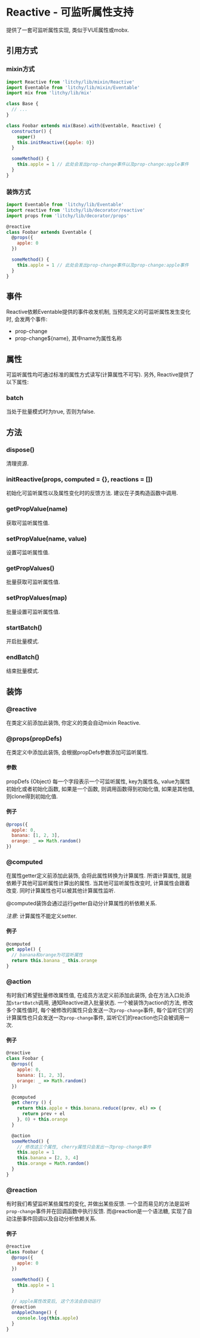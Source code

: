 # Reactive - 可监听属性支持

提供了一套可监听属性实现, 类似于VUE属性或mobx. 

## 引用方式

### mixin方式

``` js
import Reactive from 'litchy/lib/mixin/Reactive'
import Eventable from 'litchy/lib/mixin/Eventable'
import mix from 'litchy/lib/mix'

class Base {
  // ...
}

class Foobar extends mix(Base).with(Eventable, Reactive) {
  constructor() {
    super()
    this.initReactive({apple: 0})
  }

  someMethod() {
    this.apple = 1 // 此处会发出prop-change事件以及prop-change:apple事件
  }
}
```

### 装饰方式

``` js
import Eventable from 'litchy/lib/Eventable'
import reactive from 'litchy/lib/decorator/reactive'
import props from 'litchy/lib/decorator/props'

@reactive
class Foobar extends Eventable {
  @props({
    apple: 0
  })

  someMethod() {
    this.apple = 1 // 此处会发出prop-change事件以及prop-change:apple事件
  }
}
```

## 事件

Reactive依赖Eventable提供的事件收发机制, 当预先定义的可监听属性发生变化时, 会发两个事件: 
* prop-change
* prop-change${name}, 其中name为属性名称

## 属性

可监听属性均可通过标准的属性方式读写(计算属性不可写). 另外, Reactive提供了以下属性: 

### batch

当处于批量模式时为true, 否则为false. 

## 方法

### dispose()

清理资源.

### initReactive(props, computed = {}, reactions = [])

初始化可监听属性以及属性变化时的反馈方法. 建议在子类构造函数中调用.

### getPropValue(name)

获取可监听属性值.

### setPropValue(name, value)

设置可监听属性值.

### getPropValues()

批量获取可监听属性值.

### setPropValues(map)

批量设置可监听属性值.

### startBatch()

开启批量模式.

### endBatch()

结束批量模式.

## 装饰

### @reactive

在类定义前添加此装饰, 你定义的类会自动mixin Reactive.

### @props(propDefs)

在类定义中添加此装饰, 会根据propDefs参数添加可监听属性. 

#### 参数

propDefs {Object} 每一个字段表示一个可监听属性, key为属性名, value为属性初始化或者初始化函数, 如果是一个函数, 则调用函数得到初始化值, 如果是其他值, 则clone得到初始化值. 

#### 例子

``` js
@props({
  apple: 0,
  banana: [1, 2, 3],
  orange: _ => Math.random()
})
```

### @computed

在属性getter定义前添加此装饰, 会将此属性转换为计算属性. 所谓计算属性, 就是依赖于其他可监听属性计算出的属性. 当其他可监听属性改变时, 计算属性会跟着改变. 同时计算属性也可以被其他计算属性监听. 

@computed装饰会通过运行getter自动分计算属性的析依赖关系. 

*注意*: 计算属性不能定义setter. 

#### 例子

``` js
@computed
get apple() {
  // banana和orange为可监听属性
  return this.banana _ this.orange
}
```

### @action

有时我们希望批量修改属性值, 在成员方法定义前添加此装饰, 会在方法入口处添加`startBatch`调用, 通知Reactive进入批量状态. 一个被装饰为action的方法, 修改多个属性值时, 每个被修改的属性只会发送一次`prop-change`事件, 每个监听它们的计算属性也只会发送一次`prop-change`事件, 监听它们的reaction也只会被调用一次. 

#### 例子

``` js
@reactive
class Foobar {
  @props({
    apple: 0,
    banana: [1, 2, 3],
    orange: _ => Math.random()
  })

  @computed
  get cherry () {
    return this.apple + this.banana.reduce((prev, el) => {
      return prev + el
    }, 0) + this.orange
  }

  @action
  someMethod() {
    // 修改这三个属性, cherry属性只会发出一次prop-change事件
    this.apple = 1
    this.banana = [2, 3, 4]
    this.orange = Math.random()
  }
}
```

### @reaction

有时我们希望监听某些属性的变化, 并做出某些反馈. 一个显而易见的方法是监听`prop-change`事件并在回调函数中执行反馈. 而@reaction是一个语法糖, 实现了自动注册事件回调以及自动分析依赖关系. 

#### 例子

``` js
@reactive
class Foobar {
  @props({
    apple: 0
  })

  someMethod() {
    this.apple = 1
  }

  // apple属性改变后, 这个方法会自动运行
  @reaction
  onAppleChange() {
    console.log(this.apple)
  }
}
```



